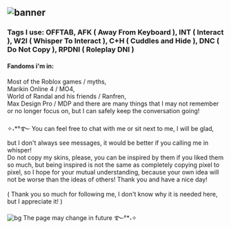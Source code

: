 ## ![banner](https://github.com/user-attachments/assets/6f35de93-0e4e-41d0-ba6d-6d37acc90752)

### Tags I use: OFFTAB, AFK ( Away From Keyboard ), INT ( Interact ), W2I ( Whisper To Interact ), C+H ( Cuddles and Hide ), DNC ( Do Not Copy ), RPDNI ( Roleplay DNI )<br/>
#### Fandoms i'm in: 
Most of the Roblox games / myths,<br/>
Marikin Online 4 / MO4,<br/> 
World of Randal and his friends / Ranfren,<br/> 
Max Design Pro / MDP and there are many things that I may not remember or no longer focus on, but I can safely keep the conversation going!<br/>
<br/>✧˖*°࿐ You can feel free to chat with me or sit next to me, I will be glad, but I don't always see messages, it would be better if you calling me in whisper!<br/>
Do not copy my skins, please, you can be inspired by them if you liked them so much, but being inspired is not the same as completely copying pixel to pixel, so I hope for your mutual understanding, because your own idea will not be worse than the ideas of others! Thank you and have a nice day!<br/>
<br/>( Thank you so much for following me, I don't know why it is needed here, but I appreciate it! )

![bg](https://github.com/user-attachments/assets/f29786d4-ad80-4f7c-9a3c-44203dcf9f6a)
The page may change in future ࿐°*˖✧
